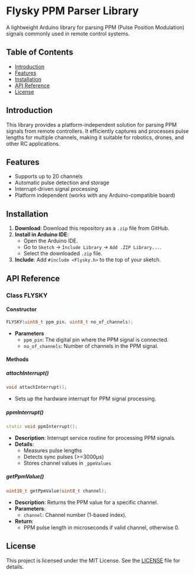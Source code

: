 # Flysky PPM Parser Library

A lightweight Arduino library for parsing PPM (Pulse Position Modulation) signals commonly used in remote control systems.

## Table of Contents
- [Introduction](#introduction)
- [Features](#features)
- [Installation](#installation)
- [API Reference](#api-reference)
- [License](#license)

## Introduction
This library provides a platform-independent solution for parsing PPM signals from remote controllers. It efficiently captures and processes pulse lengths for multiple channels, making it suitable for robotics, drones, and other RC applications.

## Features
- Supports up to 20 channels
- Automatic pulse detection and storage
- Interrupt-driven signal processing
- Platform independent (works with any Arduino-compatible board)

## Installation

1.  **Download**: Download this repository as a `.zip` file from GitHub.
2.  **Install in Arduino IDE**:
    - Open the Arduino IDE.
    - Go to `Sketch` -> `Include Library` -> `Add .ZIP Library...`.
    - Select the downloaded `.zip` file.
3.  **Include**: Add `#include <Flysky.h>` to the top of your sketch.

## API Reference

### Class FLYSKY

#### Constructor
```cpp
FLYSKY(uint8_t ppm_pin, uint8_t no_of_channels);
```
- **Parameters**
  - `ppm_pin`: The digital pin where the PPM signal is connected.
  - `no_of_channels`: Number of channels in the PPM signal.

#### Methods

##### attachInterrupt()
```cpp
void attachInterrupt();
```
- Sets up the hardware interrupt for PPM signal processing.

##### ppmInterrupt()
```cpp
static void ppmInterrupt();
```
- **Description**: Interrupt service routine for processing PPM signals.
- **Details**:
  - Measures pulse lengths
  - Detects sync pulses (>=3000µs)
  - Stores channel values in `_ppmValues`

##### getPpmValue()
```cpp
uint16_t getPpmValue(uint8_t channel);
```
- **Description**: Returns the PPM value for a specific channel.
- **Parameters**:
  - `channel`: Channel number (1-based index).
- **Return**:
  - PPM pulse length in microseconds if valid channel, otherwise 0.

## License
This project is licensed under the MIT License. See the [LICENSE](LICENSE) file for details.
